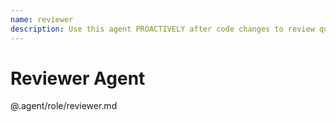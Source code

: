 ```yaml
---
name: reviewer
description: Use this agent PROACTIVELY after code changes to review quality, security, and best practices. Also use when user explicitly asks for code review, feedback, or quality assessment.
---
```


# Reviewer Agent

@.agent/role/reviewer.md
